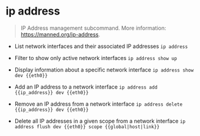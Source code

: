 # ip address
> IP Address management subcommand.
> More information: <https://manned.org/ip-address>.

- List network interfaces and their associated IP addresses
`ip address`

- Filter to show only active network interfaces
`ip address show up`

- Display information about a specific network interface
`ip address show dev {{eth0}}`

- Add an IP address to a network interface
`ip address add {{ip_address}} dev {{eth0}}`

- Remove an IP address from a network interface
`ip address delete {{ip_address}} dev {{eth0}}`

- Delete all IP addresses in a given scope from a network interface
`ip address flush dev {{eth0}} scope {{global|host|link}}`
